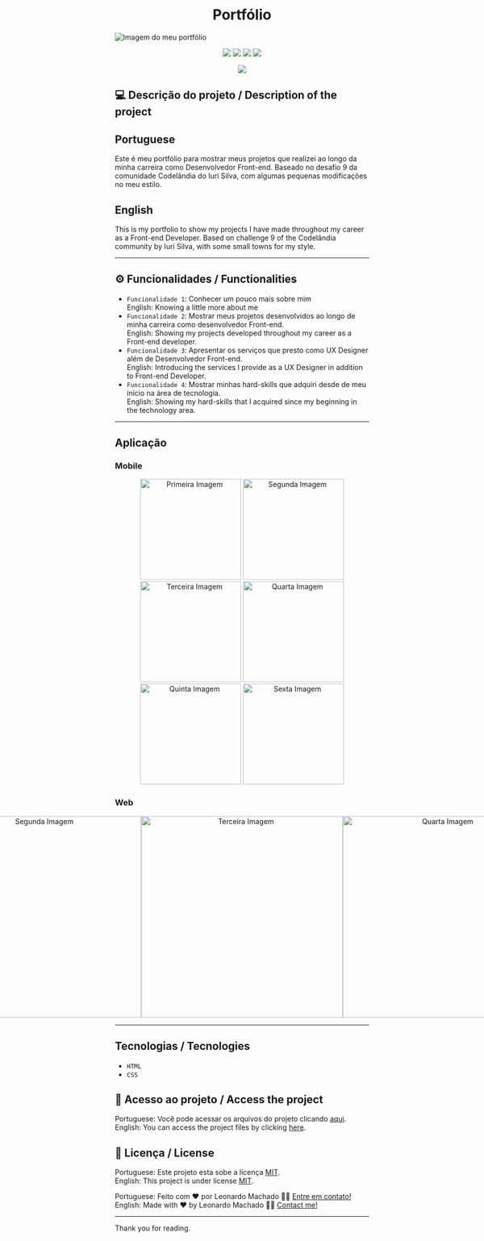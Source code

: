 <h1 align="center">Portfólio</h1>

<img src="https://user-images.githubusercontent.com/74615811/176488172-c81cd6b2-730a-4cf1-a099-7acc906cdf6f.png" alt="Imagem do meu portfólio">

<p align="center">
<img src="https://camo.githubusercontent.com/31ddbceac85190c41164841d133e4056da4d4ce57a1a3a8c7cbf40bff1cf71ed/68747470733a2f2f696d672e736869656c64732e696f2f6769746875622f6c6963656e73652f64726f70626f782f64726f70626f782d73646b2d6a617661">
<img src="https://user-images.githubusercontent.com/74615811/176503364-50b5ee48-3d6d-4ab3-ae4b-e6fb7724296b.svg">
<img src="https://user-images.githubusercontent.com/74615811/176503773-dd0bc4ec-fbde-4e70-80d6-9695ff5ef67c.svg">
<img src="https://img.shields.io/badge/Done%20by-Leonardo Machado-%df0000">
</p>

<p align="center">
<img src="http://img.shields.io/static/v1?label=STATUS&message=%20FINISHED&color=GREEN&style=for-the-badge"/>
</p>

<!--
<p align="center">
 <a href="#-sobre-o-projeto">Description</a> •
 <a href="#-funcionalidades">Functionalities</a> •
 <a href="#-tecnologias">Tecnologies</a> • 
 <a href="#-acesso">Access</a> • 
 <a href="#user-content--licença">License</a>
</p>
-->

## 💻 Descrição do projeto / Description of the project

<h2>Portuguese</h2> Este é meu portfólio para mostrar meus projetos que realizei ao longo da minha carreira como Desenvolvedor Front-end. Baseado no desafio 9 da comunidade Codelândia do Iuri Silva, com algumas pequenas modificações no meu estilo. <br>

<h2>English</h2> This is my portfolio to show my projects I have made throughout my career as a Front-end Developer. Based on challenge 9 of the Codelândia community by Iuri Silva, with some small towns for my style.

---

## ⚙️ Funcionalidades / Functionalities
- `Funcionalidade 1`: Conhecer um pouco mais sobre mim <br>
English: Knowing a little more about me
- `Funcionalidade 2`: Mostrar meus projetos desenvolvidos ao longo de minha carreira como desenvolvedor Front-end. <br>
English: Showing my projects developed throughout my career as a Front-end developer.
- `Funcionalidade 3`: Apresentar os serviços que presto como UX Designer além de Desenvolvedor Front-end. <br>
English: Introducing the services I provide as a UX Designer in addition to Front-end Developer.
- `Funcionalidade 4`: Mostrar minhas hard-skills que adquiri desde de meu início na área de tecnologia. <br>
English: Showing my hard-skills that I acquired since my beginning in the technology area.

---

## Aplicação

### Mobile

<p align="center">
  <img alt="Primeira Imagem" src="https://user-images.githubusercontent.com/74615811/176517182-f1d17b47-27e2-40a2-addc-392f8e5f0906.png" width="200px">
  
  <img alt="Segunda Imagem" src="https://user-images.githubusercontent.com/74615811/176517254-691744d5-d6ce-4113-ae2f-e43f8147a565.png" width="200px">
  
  <img alt="Terceira Imagem" src="https://user-images.githubusercontent.com/74615811/176517328-b43a9f4f-7e89-40f2-a324-14daa1db3d06.png" width="200px">
  
  <img alt="Quarta Imagem" src="https://user-images.githubusercontent.com/74615811/176517452-90a212c8-f428-44dc-a53b-e2f899935119.png" width="200px">
  
  <img alt="Quinta Imagem" src="https://user-images.githubusercontent.com/74615811/176517553-da498177-ca54-4a29-9fd3-90f0364ad554.png" width="200px">
  
  <img alt="Sexta Imagem" src="https://user-images.githubusercontent.com/74615811/176517655-3ab716cc-f7b2-4842-b161-637fab7a74e6.png" width="200px">
</p>

### Web

<p align="center" style="display: flex; align-items: flex-start; justify-content: center;">
  <img alt="Primeira imagem" src="https://user-images.githubusercontent.com/74615811/176518264-c7181c0d-08e3-4912-a96a-fdd0b26e8023.png" width="400px">

  <img alt="Segunda Imagem" src="https://user-images.githubusercontent.com/74615811/176518356-833674c6-cdc3-4d68-9065-4aeb1146f211.png" width="400px">
  
  <img alt="Terceira Imagem" src="https://user-images.githubusercontent.com/74615811/176541283-011af1c5-9ca4-42c4-a97d-3bef2ecd4f17.png" width="400px">
 
  <img alt="Quarta Imagem" src="https://user-images.githubusercontent.com/74615811/176542422-566bca43-4ea3-4798-8351-70fe31f66036.png" width="400px">
 
  <img alt="Sexta Imagem" src="https://user-images.githubusercontent.com/74615811/176541965-8e20eefe-db17-4665-a460-f4407529cbe0.png" width="400px">

</p>

---

## Tecnologias / Tecnologies
- ``HTML``
- ``CSS``

## 📁 Acesso ao projeto / Access the project

Portuguese: Você pode acessar os arquivos do projeto clicando [aqui](https://github.com/LeonardoMancilha/My-portfolio/find/main). <br>
English: You can access the project files by clicking [here](https://github.com/LeonardoMancilha/My-portfolio/find/main).

## 📝 Licença / License

Portuguese: Este projeto esta sobe a licença [MIT](./LICENSE). <br>
English: This project is under license [MIT](./LICENSE).

Portuguese: Feito com ❤️ por Leonardo Machado 👋🏽 [Entre em contato!](https://www.linkedin.com/in/leonardomancilha/) <br>
English: Made with ❤️ by Leonardo Machado 👋🏽 [Contact me!](https://www.linkedin.com/in/leonardomancilha/)

---

<p> Thank you for reading.</p>

